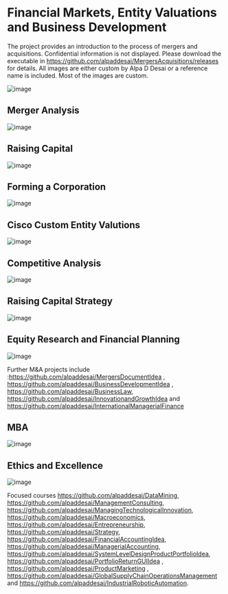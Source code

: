 # Financial Markets, Entity Valuations and Business Development

The project provides an introduction to the process of mergers and acquisitions. Confidential information is not displayed. 
Please download the executable in https://github.com/alpaddesai/MergersAcquisitions/releases for details. 
All images are either custom by Alpa D Desai or a reference name is included.
Most of the images are custom. 


![image](Image.png)

## Merger Analysis
![image](MergerAnalysisEDA.png)

## Raising Capital
![image](Image_RaisingCapital.png)

## Forming a Corporation
![image](FormingACorporation.png)

## Cisco Custom Entity Valutions
![image](CiscoCustomEntityValuations.png)

## Competitive Analysis
![image](CompetitiveAnalysis.png)

## Raising Capital Strategy
![image](FinancialStrategy.png)

## Equity Research and Financial Planning
![image](EquityResearchFinancialModeling.jpg)

Further M&A projects include :https://github.com/alpaddesai/MergersDocumentIdea , https://github.com/alpaddesai/BusinessDevelopmentIdea , https://github.com/alpaddesai/BusinessLaw, https://github.com/alpaddesai/InnovationandGrowthIdea and https://github.com/alpaddesai/InternationalManagerialFinance

## MBA
![image](MBA.png)

## Ethics and Excellence
![image](EthicsandExcellence.png)

Focused courses https://github.com/alpaddesai/DataMining,  https://github.com/alpaddesai/ManagementConsulting, https://github.com/alpaddesai/ManagingTechnologicalInnovation, 
https://github.com/alpaddesai/Macroeconomics,  https://github.com/alpaddesai/Entrepreneurship, https://github.com/alpaddesai/Strategy, https://github.com/alpaddesai/FinancialAccountingIdea, https://github.com/alpaddesai/ManagerialAccounting, https://github.com/alpaddesai/SystemLevelDesignProductPortfolioIdea, https://github.com/alpaddesai/PortfolioReturnGUIIdea , https://github.com/alpaddesai/ProductMarketing , https://github.com/alpaddesai/GlobalSupplyChainOperationsManagement and https://github.com/alpaddesai/IndustrialRoboticAutomation.

                   

